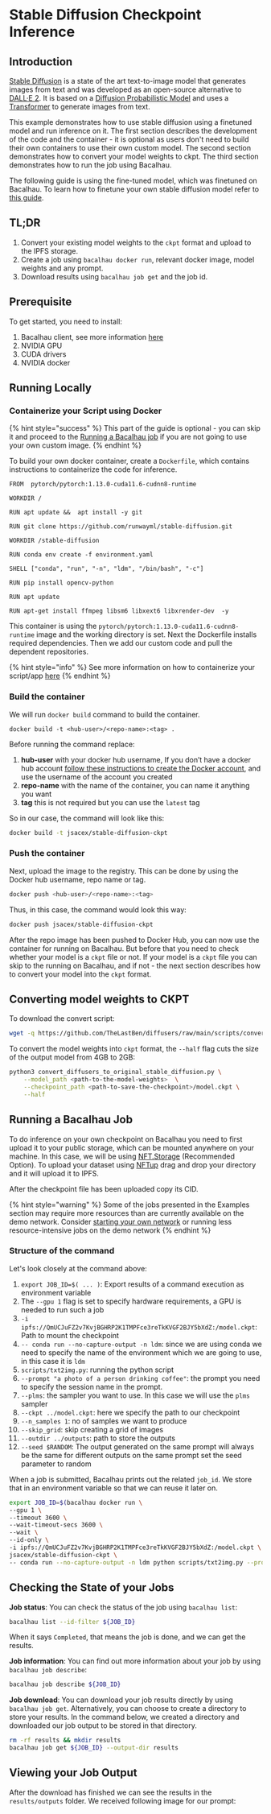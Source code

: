 # Stable Diffusion Checkpoint Inference

## Introduction[​](http://localhost:3000/examples/model-inference/Stable-Diffusion-CKPT-Inference/#introduction) <a href="#introduction" id="introduction"></a>

[Stable Diffusion](https://github.com/CompVis/stable-diffusion) is a state of the art text-to-image model that generates images from text and was developed as an open-source alternative to [DALL·E 2](https://openai.com/dall-e-2/). It is based on a [Diffusion Probabilistic Model](https://arxiv.org/abs/2102.09672) and uses a [Transformer](https://arxiv.org/abs/1706.03762) to generate images from text.

This example demonstrates how to use stable diffusion using a finetuned model and run inference on it. The first section describes the development of the code and the container - it is optional as users don't need to build their own containers to use their own custom model. The second section demonstrates how to convert your model weights to ckpt. The third section demonstrates how to run the job using Bacalhau.

The following guide is using the fine-tuned model, which was finetuned on Bacalhau. To learn how to finetune your own stable diffusion model refer to [this guide](../model-training/stable-diffusion-dreambooth-finetuning.md).

## TL;DR[​](http://localhost:3000/examples/model-inference/Stable-Diffusion-CKPT-Inference/#tldr) <a href="#tldr" id="tldr"></a>

1. Convert your existing model weights to the `ckpt` format and upload to the IPFS storage.
2. Create a job using `bacalhau docker run`, relevant docker image, model weights and any prompt.
3. Download results using `bacalhau job get` and the job id.

## Prerequisite[​](http://localhost:3000/examples/model-inference/Stable-Diffusion-CKPT-Inference/#prerequisite) <a href="#prerequisite" id="prerequisite"></a>

To get started, you need to install:

1. Bacalhau client, see more information [here](../../getting-started/installation.md)
2. NVIDIA GPU
3. CUDA drivers
4. NVIDIA docker

## Running Locally[​](http://localhost:3000/examples/model-inference/Stable-Diffusion-CKPT-Inference/#running-locally) <a href="#running-locally" id="running-locally"></a>

### Containerize your Script using Docker[​](http://localhost:3000/examples/model-inference/Stable-Diffusion-CKPT-Inference/#containerize-your-script-using-docker) <a href="#containerize-your-script-using-docker" id="containerize-your-script-using-docker"></a>

{% hint style="success" %}
This part of the guide is optional - you can skip it and proceed to the [Running a Bacalhau job](stable-diffusion-checkpoint-inference.md#running-a-bacalhau-job) if you are not going to use your own custom image.
{% endhint %}

To build your own docker container, create a `Dockerfile`, which contains instructions to containerize the code for inference.

```docker
FROM  pytorch/pytorch:1.13.0-cuda11.6-cudnn8-runtime

WORKDIR /

RUN apt update &&  apt install -y git

RUN git clone https://github.com/runwayml/stable-diffusion.git

WORKDIR /stable-diffusion

RUN conda env create -f environment.yaml

SHELL ["conda", "run", "-n", "ldm", "/bin/bash", "-c"]

RUN pip install opencv-python

RUN apt update

RUN apt-get install ffmpeg libsm6 libxext6 libxrender-dev  -y
```

This container is using the `pytorch/pytorch:1.13.0-cuda11.6-cudnn8-runtime` image and the working directory is set. Next the Dockerfile installs required dependencies. Then we add our custom code and pull the dependent repositories.

{% hint style="info" %}
See more information on how to containerize your script/app [here](https://docs.docker.com/get-started/02\_our\_app/)
{% endhint %}

### Build the container[​](http://localhost:3000/examples/model-inference/Stable-Diffusion-CKPT-Inference/#build-the-container) <a href="#build-the-container" id="build-the-container"></a>

We will run `docker build` command to build the container.

```
docker build -t <hub-user>/<repo-name>:<tag> .
```

Before running the command replace:

1. **hub-user** with your docker hub username, If you don’t have a docker hub account [follow these instructions to create the Docker account](https://docs.docker.com/docker-id/), and use the username of the account you created
2. **repo-name** with the name of the container, you can name it anything you want
3. **tag** this is not required but you can use the `latest` tag

So in our case, the command will look like this:

```bash
docker build -t jsacex/stable-diffusion-ckpt
```

### Push the container[​](http://localhost:3000/examples/model-inference/Stable-Diffusion-CKPT-Inference/#push-the-container) <a href="#push-the-container" id="push-the-container"></a>

Next, upload the image to the registry. This can be done by using the Docker hub username, repo name or tag.

```bash
docker push <hub-user>/<repo-name>:<tag>
```

Thus, in this case, the command would look this way:

```bash
docker push jsacex/stable-diffusion-ckpt
```

After the repo image has been pushed to Docker Hub, you can now use the container for running on Bacalhau. But before that you need to check whether your model is a `ckpt` file or not. If your model is a `ckpt` file you can skip to the running on Bacalhau, and if not - the next section describes how to convert your model into the `ckpt` format.

## Converting model weights to CKPT[​](http://localhost:3000/examples/model-inference/Stable-Diffusion-CKPT-Inference/#converting-model-weights-to-ckpt) <a href="#converting-model-weights-to-ckpt" id="converting-model-weights-to-ckpt"></a>

To download the convert script:

```bash
wget -q https://github.com/TheLastBen/diffusers/raw/main/scripts/convert_diffusers_to_original_stable_diffusion.py
```

To convert the model weights into `ckpt` format, the `--half` flag cuts the size of the output model from 4GB to 2GB:

```bash
python3 convert_diffusers_to_original_stable_diffusion.py \
    --model_path <path-to-the-model-weights>  \
    --checkpoint_path <path-to-save-the-checkpoint>/model.ckpt \
    --half
```

## Running a Bacalhau Job[​](http://localhost:3000/examples/model-inference/Stable-Diffusion-CKPT-Inference/#running-a-bacalhau-job) <a href="#running-a-bacalhau-job" id="running-a-bacalhau-job"></a>

To do inference on your own checkpoint on Bacalhau you need to first upload it to your public storage, which can be mounted anywhere on your machine. In this case, we will be using [NFT.Storage](https://nft.storage/) (Recommended Option). To upload your dataset using [NFTup](https://nft.storage/docs/how-to/nftup/) drag and drop your directory and it will upload it to IPFS.

After the checkpoint file has been uploaded copy its CID.

{% hint style="warning" %}
Some of the jobs presented in the Examples section may require more resources than are currently available on the demo network. Consider [starting your own network](../../getting-started/create-private-network.md) or running less resource-intensive jobs on the demo network
{% endhint %}

### Structure of the command[​](http://localhost:3000/examples/model-inference/Stable-Diffusion-CKPT-Inference/#structure-of-the-command) <a href="#structure-of-the-command" id="structure-of-the-command"></a>

Let's look closely at the command above:

1. `export JOB_ID=$( ... )`: Export results of a command execution as environment variable
2. The `--gpu 1` flag is set to specify hardware requirements, a GPU is needed to run such a job
3. `-i ipfs://QmUCJuFZ2v7KvjBGHRP2K1TMPFce3reTkKVGF2BJY5bXdZ:/model.ckpt`: Path to mount the checkpoint
4. `-- conda run --no-capture-output -n ldm`: since we are using conda we need to specify the name of the environment which we are going to use, in this case it is `ldm`
5. `scripts/txt2img.py`: running the python script
6. `--prompt "a photo of a person drinking coffee"`: the prompt you need to specify the session name in the prompt.
7. `--plms`: the sampler you want to use. In this case we will use the `plms` sampler
8. `--ckpt ../model.ckpt`: here we specify the path to our checkpoint
9. `--n_samples 1`: no of samples we want to produce
10. `--skip_grid`: skip creating a grid of images
11. `--outdir ../outputs`: path to store the outputs
12. `--seed $RANDOM`: The output generated on the same prompt will always be the same for different outputs on the same prompt set the seed parameter to random

When a job is submitted, Bacalhau prints out the related `job_id`. We store that in an environment variable so that we can reuse it later on.

```bash
export JOB_ID=$(bacalhau docker run \
--gpu 1 \
--timeout 3600 \
--wait-timeout-secs 3600 \
--wait \
--id-only \
-i ipfs://QmUCJuFZ2v7KvjBGHRP2K1TMPFce3reTkKVGF2BJY5bXdZ:/model.ckpt \
jsacex/stable-diffusion-ckpt \
-- conda run --no-capture-output -n ldm python scripts/txt2img.py --prompt "a photo of a person drinking coffee" --plms --ckpt ../model.ckpt --skip_grid --n_samples 1 --skip_grid --outdir ../outputs) 
```

## Checking the State of your Jobs[​](http://localhost:3000/examples/model-inference/Stable-Diffusion-CKPT-Inference/#checking-the-state-of-your-jobs) <a href="#checking-the-state-of-your-jobs" id="checking-the-state-of-your-jobs"></a>

**Job status**: You can check the status of the job using `bacalhau list`:

```bash
bacalhau list --id-filter ${JOB_ID}
```

When it says `Completed`, that means the job is done, and we can get the results.

**Job information**: You can find out more information about your job by using `bacalhau job describe`:

```bash
bacalhau job describe ${JOB_ID}
```

**Job download**: You can download your job results directly by using `bacalhau job get`. Alternatively, you can choose to create a directory to store your results. In the command below, we created a directory and downloaded our job output to be stored in that directory.

```bash
rm -rf results && mkdir results
bacalhau job get ${JOB_ID} --output-dir results
```

## Viewing your Job Output[​](http://localhost:3000/examples/model-inference/Stable-Diffusion-CKPT-Inference/#viewing-your-job-output) <a href="#viewing-your-job-output" id="viewing-your-job-output"></a>

After the download has finished we can see the results in the `results/outputs` folder. We received following image for our prompt:

<figure><img src="../../.gitbook/assets/index_19_0-93ca4dbcb23afc760c01faa65cac5699.png" alt=""><figcaption></figcaption></figure>
